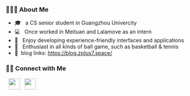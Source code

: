 <h3> 👨🏻‍💻 About Me </h3>

- 🎓 &nbsp; a CS senior student in Guangzhou Univercity
- 💻 &nbsp; Once worked in Meituan and Lalamove as an intern
- 🌱 &nbsp; Enjoy developing experience-friendly interfaces and applications
- 🏀 &nbsp; Enthusiast in all kinds of ball game, such as basketball & tennis
- 📘&nbsp; blog links: https://blog.zplus7.space/
<h3> 🤝🏻 Connect with Me </h3>
<p align="left">
&nbsp; <a href="https://twitter.com/Zplus7119495" target="_blank" rel="noopener noreferrer"><img src="https://img.icons8.com/plasticine/100/000000/twitter.png" width="30" /></a>  
&nbsp; <a href="mailto:plus7c@163.com" target="_blank" rel="noopener noreferrer"><img src="https://img.icons8.com/plasticine/100/000000/gmail.png"  width="30" /></a>
</p>

